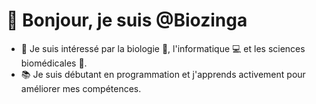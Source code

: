 # 👋 Bonjour, je suis @Biozinga
- 👀 Je suis intéressé par la biologie 🧬, l'informatique 💻 et les sciences biomédicales 🩻.
- 📚 Je suis débutant en programmation et j'apprends activement pour améliorer mes compétences.

